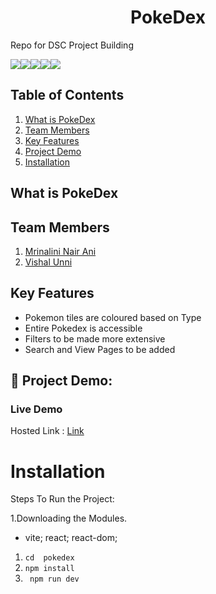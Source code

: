 # **<div align="center">PokeDex</div>**
<desc>

Repo for DSC Project Building 

<img src="https://img.shields.io/badge/React-20232A?style=for-the-badge&logo=react&logoColor=61DAFB"><img src="https://img.shields.io/badge/Material%20UI-007FFF?style=for-the-badge&logo=mui&logoColor=white"><img src="https://img.shields.io/badge/Vite-B73BFE?style=for-the-badge&logo=vite&logoColor=FFD62E"><img src="https://img.shields.io/badge/CSS3-1572B6?style=for-the-badge&logo=css3&logoColor=white"><img src="https://img.shields.io/badge/JavaScript-323330?style=for-the-badge&logo=javascript&logoColor=F7DF1E">
## Table of Contents
1. [What is PokeDex](#project-description)
2. [Team Members](#team-members)
3. [Key Features](#key-features)
4. [Project Demo](#project-demo)
5. [Installation](#installation)



## What is PokeDex

  

## Team Members

1. [Mrinalini Nair Ani](https://github.com/hacksh4w/)
1. [Vishal Unni](https://github.com/VISHALUNNI)

 
## Key Features
- Pokemon tiles are coloured based on Type
- Entire Pokedex is accessible
- Filters to be made more extensive
- Search and View Pages to be added

## 🔧 Project Demo:
### Live Demo
Hosted Link : [Link](https://poke-dexapp.netlify.app/)

# Installation
Steps To Run the Project:

1.Downloading the Modules.
- vite; react; react-dom; 
1. `` cd  pokedex  ``
2. ``npm install``
3. `` npm run dev``
